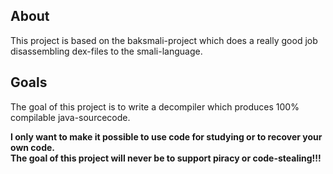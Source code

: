 ## About ##
This project is based on the baksmali-project which does a really good job disassembling dex-files to the smali-language.


## Goals ##
The goal of this project is to write a decompiler which produces 100% compilable java-sourcecode.

<b> I only want to make it possible to use code for studying or to recover your own code.<br />
The goal of this project will never be to support piracy or code-stealing!!! </b>